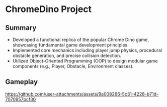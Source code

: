 # ChromeDino Project

## Summary 

- Developed a functional replica of the popular Chrome Dino game, showcasing fundamental game development principles.
- Implemented core mechanics including player jump physics, procedural obstacle generation, and precise collision detection.
- Utilized Object-Oriented Programming (OOP) to design modular game components (e.g., Player, Obstacle, Environment classes).

## Gameplay

https://github.com/user-attachments/assets/9a008266-5c31-4228-b71d-7070957bcf30
